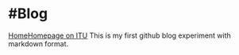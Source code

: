 #Blog
====
[Home](http://egemen.me)[Homepage on ITU](http://web.itu.edu.tr/akto)
This is my first github blog experiment with markdown format.
